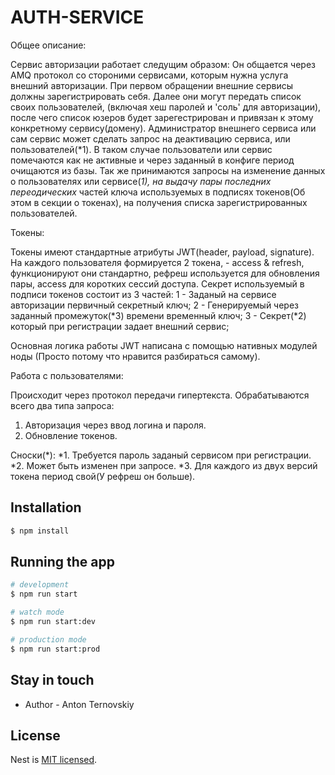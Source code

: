 <h1 color="#191970"> AUTH-SERVICE </h1>

Общее описание:

Сервис авторизации работает следущим образом: Он общается через AMQ протокол со стороними сервисами, которым нужна услуга внешний авторизации. При первом обращении внешние сервисы должны зарегистрировать себя. Далее они могут передать список своих пользователей, (включая хеш паролей и 'соль' для авторизации), после чего список юзеров будет зарегестрирован и привязан к этому конкретному сервису(домену).
Администратор внешнего сервиса или сам сервис может сделать запрос на деактивацию сервиса, или пользователей(*1). В таком случае пользователи или сервис помечаются как не активные и через заданный в конфиге период очищаются из базы. Так же принимаются запросы на изменение данных о пользователях или сервисе(*1), на
выдачу пары последних переодических* частей ключа используемых в подписях токенов(Об этом в секции о токенах), на получения списка зарегистрированных пользователей.


Токены:

Токены имеют стандартные атрибуты JWT(header, payload, signature). На каждого пользователя формируется 2 токена, - access & refresh, функционируют они стандартно, рефреш используется для обновления пары, access для коротких сессий доступа. Секрет используемый в подписи токенов состоит из 3 частей:
  1 - Заданый на сервисе авторизации первичный секретный ключ;
  2 - Генерируемый через заданный промежуток(*3) времени временный ключ;
  3 - Секрет(*2) который при регистрации задает внешний сервис;

Основная логика работы JWT написана c помощью нативных модулей ноды (Просто потому что нравится разбираться самому).


Работа с пользователями:

Происходит через протокол передачи гипертекста. Обрабатываются всего два типа запроса:
  1. Авторизация через ввод логина и пароля.
  2. Обновление токенов.


Сноски(*):
*1. Требуется пароль заданый сервисом при регистрации.
*2. Может быть изменен при запросе.
*3. Для каждого из двух версий токена период свой(У рефреш он больше).


## Installation

```bash
$ npm install
```

## Running the app

```bash
# development
$ npm run start

# watch mode
$ npm run start:dev

# production mode
$ npm run start:prod
```

## Stay in touch

- Author - Anton  Ternovskiy

## License

Nest is [MIT licensed](LICENSE).
